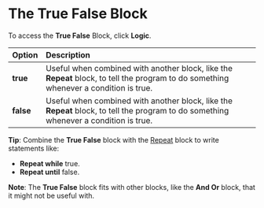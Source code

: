 # The **True False** Block

To access the **True False** Block, click **Logic**.

| **Option** | **Description** |
|:-----------|:----------------|
| **true**   | Useful when combined with another block, like the **Repeat** block, to tell the program to do something whenever a condition is true.|
| **false**  |Useful when combined with another block, like the **Repeat** block, to tell the program to do something whenever a condition is true.|

**Tip**: Combine the **True False** block with the [Repeat](Repeat) block to write statements like:

  * **Repeat while** true.
  * **Repeat until** false.

**Note**: The **True False** block fits with other blocks, like the **And Or** block, that it might not be useful with.